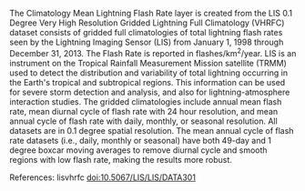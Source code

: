 The Climatology Mean Lightning Flash Rate layer is created from the LIS 0.1 Degree Very High Resolution Gridded Lightning Full Climatology (VHRFC) dataset consists of gridded full climatologies of total lightning flash rates seen by the Lightning Imaging Sensor (LIS) from January 1, 1998 through December 31, 2013. The Flash Rate is reported in flashes/km<sup>2</sup>/year. LIS is an instrument on the Tropical Rainfall Measurement Mission satellite (TRMM) used to detect the distribution and variability of total lightning occurring in the Earth's tropical and subtropical regions. This information can be used for severe storm detection and analysis, and also for lightning-atmosphere interaction studies. The gridded climatologies include annual mean flash rate, mean diurnal cycle of flash rate with 24 hour resolution, and mean annual cycle of flash rate with daily, monthly, or seasonal resolution. All datasets are in 0.1 degree spatial resolution. The mean annual cycle of flash rate datasets (i.e., daily, monthly or seasonal) have both 49-day and 1 degree boxcar moving averages to remove diurnal cycle and smooth regions with low flash rate, making the results more robust.

References: lisvhrfc [doi:10.5067/LIS/LIS/DATA301](https://doi.org/10.5067/LIS/LIS/DATA301)